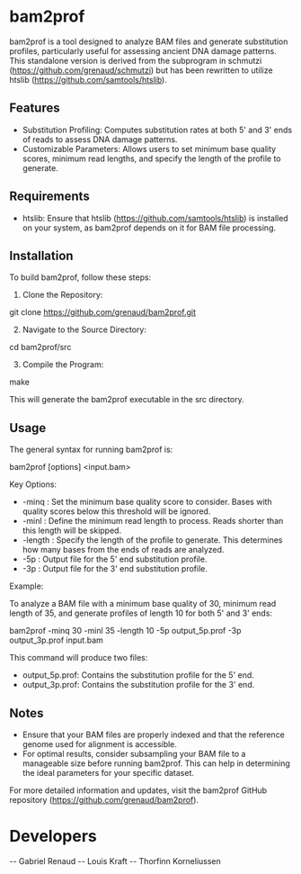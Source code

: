 
# bam2prof

bam2prof is a tool designed to analyze BAM files and generate substitution profiles, particularly useful for assessing ancient DNA damage patterns. This standalone version is derived from the subprogram in schmutzi (https://github.com/grenaud/schmutzi) but has been rewritten to utilize htslib (https://github.com/samtools/htslib).

## Features

- Substitution Profiling: Computes substitution rates at both 5' and 3' ends of reads to assess DNA damage patterns.
- Customizable Parameters: Allows users to set minimum base quality scores, minimum read lengths, and specify the length of the profile to generate.

## Requirements

- htslib: Ensure that htslib (https://github.com/samtools/htslib) is installed on your system, as bam2prof depends on it for BAM file processing.

## Installation

To build bam2prof, follow these steps:

1. Clone the Repository:

git clone https://github.com/grenaud/bam2prof.git

2. Navigate to the Source Directory:

cd bam2prof/src

3. Compile the Program:

make

This will generate the bam2prof executable in the src directory.

## Usage

The general syntax for running bam2prof is:

bam2prof [options] <input.bam>

Key Options:

- -minq <int>: Set the minimum base quality score to consider. Bases with quality scores below this threshold will be ignored.
- -minl <int>: Define the minimum read length to process. Reads shorter than this length will be skipped.
- -length <int>: Specify the length of the profile to generate. This determines how many bases from the ends of reads are analyzed.
- -5p <file>: Output file for the 5' end substitution profile.
- -3p <file>: Output file for the 3' end substitution profile.

Example:

To analyze a BAM file with a minimum base quality of 30, minimum read length of 35, and generate profiles of length 10 for both 5' and 3' ends:

bam2prof -minq 30 -minl 35 -length 10 -5p output_5p.prof -3p output_3p.prof input.bam

This command will produce two files:

- output_5p.prof: Contains the substitution profile for the 5' end.
- output_3p.prof: Contains the substitution profile for the 3' end.

## Notes

- Ensure that your BAM files are properly indexed and that the reference genome used for alignment is accessible.
- For optimal results, consider subsampling your BAM file to a manageable size before running bam2prof. This can help in determining the ideal parameters for your specific dataset.

For more detailed information and updates, visit the bam2prof GitHub repository (https://github.com/grenaud/bam2prof).


# Developers 

-- Gabriel Renaud
-- Louis Kraft
-- Thorfinn Korneliussen
